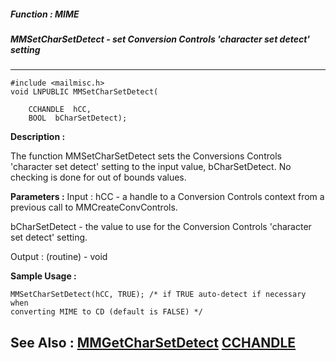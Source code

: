 ##### Function : MIME
##### MMSetCharSetDetect - set Conversion Controls 'character set detect' setting
---
```
#include <mailmisc.h>
void LNPUBLIC MMSetCharSetDetect(

	CCHANDLE  hCC,
	BOOL  bCharSetDetect);
```
**Description :**

The function  MMSetCharSetDetect sets the Conversions Controls 'character set 
detect' setting to the input value, bCharSetDetect.  No checking is done for 
out of bounds values.

**Parameters :**
Input :
hCC  -  a handle to a Conversion Controls context from a previous call to MMCreateConvControls.

bCharSetDetect  -  the value to use for the Conversion Controls 'character set detect' setting.

Output :
(routine)  -  void



**Sample Usage :**
```
MMSetCharSetDetect(hCC, TRUE); /* if TRUE auto-detect if necessary when 
converting MIME to CD (default is FALSE) */
```
**See Also :**
[MMGetCharSetDetect](/reference/Func/MMGetCharSetDetect)
[CCHANDLE](/reference/Data/CCHANDLE)
---
